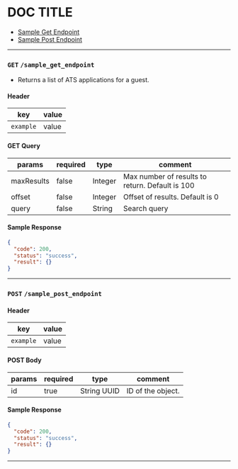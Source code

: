 # DOC TITLE

* [Sample Get Endpoint](#get-sample_get_endpoint)
* [Sample Post Endpoint](#get-sample_post_endpoint)


---

### `GET` `/sample_get_endpoint`
* Returns a list of ATS applications for a guest.

####  Header
key|value
---|---
`example`| value

#### GET Query
params | required | type | comment
---|---|---|---
maxResults | false | Integer | Max number of results to return. Default is 100
offset | false | Integer | Offset of results. Default is 0
query | false | String | Search query

#### Sample Response
```json
{
  "code": 200,
  "status": "success",
  "result": {}
}
```



---


### `POST` `/sample_post_endpoint`

####  Header
key|value
---|---
`example`| value


#### POST Body
params | required | type | comment
---|---|---|---
id | true | String UUID | ID of the object.

#### Sample Response
```json
{
  "code": 200,
  "status": "success",
  "result": {}
}
```


---